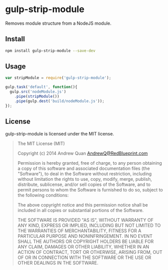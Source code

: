 # gulp-strip-module

Removes module structure from a NodeJS module.


## Install

```sh
npm install gulp-strip-module --save-dev
```


## Usage

```javascript
var stripModule = require('gulp-strip-module');

gulp.task('default', function(){
  gulp.src('nodeModule.js')
    .pipe(stripModule())
    .pipe(gulp.dest('build/nodeModule.js'));
});
```



License
-------

gulp-strip-module is licensed under the MIT license.

> The MIT License (MIT)
>
> Copyright (c) 2014 Andrew Quan <AndrewQ@RedBlueprint.com>
>
> Permission is hereby granted, free of charge, to any person obtaining a copy
> of this software and associated documentation files (the "Software"), to deal
> in the Software without restriction, including without limitation the rights
> to use, copy, modify, merge, publish, distribute, sublicense, and/or sell
> copies of the Software, and to permit persons to whom the Software is
> furnished to do so, subject to the following conditions:
>
> The above copyright notice and this permission notice shall be included in
> all copies or substantial portions of the Software.
>
> THE SOFTWARE IS PROVIDED "AS IS", WITHOUT WARRANTY OF ANY KIND, EXPRESS OR
> IMPLIED, INCLUDING BUT NOT LIMITED TO THE WARRANTIES OF MERCHANTABILITY,
> FITNESS FOR A PARTICULAR PURPOSE AND NONINFRINGEMENT. IN NO EVENT SHALL THE
> AUTHORS OR COPYRIGHT HOLDERS BE LIABLE FOR ANY CLAIM, DAMAGES OR OTHER
> LIABILITY, WHETHER IN AN ACTION OF CONTRACT, TORT OR OTHERWISE, ARISING FROM,
> OUT OF OR IN CONNECTION WITH THE SOFTWARE OR THE USE OR OTHER DEALINGS IN
> THE SOFTWARE.